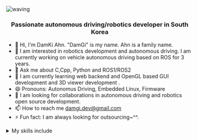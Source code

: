 ![waving](https://capsule-render.vercel.app/api?type=waving&height=200&text=Hi!%20I'm%20DamGi.&fontAlign=70&fontAlignY=40&color=gradient)

<h3 align="center">Passionate autonomous driving/robotics developer in South Korea</h3>

- 👋 Hi, I'm DamKi Ahn. "DamGi" is my name. Ahn is a family name.
- 👀 I am interested in robotics development and autonomous driving. I am currently working on vehicle autonomous driving based on ROS for 3 years.
- 💬 Ask me about C,Cpp, Python and ROS1/ROS2
- 🌱 I am currently learning web backend and OpenGL based GUI development and 3D viewer development .
- 😄 Pronouns: Autonomus Driving, Embedded Linux, Firmware
- 💞️ I am looking for collaborations in autonomous driving and robotics open source development.
- 📫 How to reach me damgi.dev@gmail.com
- ⚡ Fun fact: I am always looking for outsourcing~^^.


<details>
  <summary>My skills include</summary>
  <br>
  <div align=center>
 
  ## Most Used Language
  ![Top Langs](https://github-readme-stats.vercel.app/api/top-langs/?username=DamGiAhn&layout=compact)
 
  ## My Skills
 
  ### Language
  <img src="https://raw.githubusercontent.com/devicons/devicon/master/icons/embeddedc/embeddedc-original-wordmark.svg" alt="embeddedc" width="40" height="40" />
  <img src="https://raw.githubusercontent.com/devicons/devicon/master/icons/c/c-original.svg" alt="c" width="40" height="40" />
  <img src="https://raw.githubusercontent.com/devicons/devicon/master/icons/cplusplus/cplusplus-original.svg" alt="cplusplus" width="40" height="40" />
  <img src="https://raw.githubusercontent.com/devicons/devicon/master/icons/python/python-original.svg" alt="python" width="40" height="40" />
 
  ### Framework
  <img src="https://raw.githubusercontent.com/devicons/devicon/master/icons/django/django-plain-wordmark.svg" alt="python" width="40" height="40" />
 
  ### IDE
  <img src="https://raw.githubusercontent.com/devicons/devicon/master/icons/vim/vim-original.svg" alt="vim" width="40" height="40" />
  <img src="https://raw.githubusercontent.com/devicons/devicon/master/icons/vscode/vscode-original.svg" alt="vscode" width="40" height="40" />

  ### Tools
  <img src="https://raw.githubusercontent.com/devicons/devicon/master/icons/git/git-original.svg" alt="git" width="40" height="40" />
  <img src="https://raw.githubusercontent.com/devicons/devicon/master/icons/github/github-original.svg" alt="github" width="40" height="40" />
  <img src="https://raw.githubusercontent.com/devicons/devicon/master/icons/docker/docker-original.svg" alt="docker" width="40" height="40" />
  <img src="https://raw.githubusercontent.com/devicons/devicon/master/icons/slack/slack-original.svg" alt="slack" width="40" height="40" />
  <img src="https://raw.githubusercontent.com/devicons/devicon/master/icons/jira/jira-original.svg" alt="jira" width="40" height="40" />
  <img src="https://raw.githubusercontent.com/devicons/devicon/master/icons/confluence/confluence-original.svg" alt="confluence" width="40" height="40" />

  </div>
</details>
